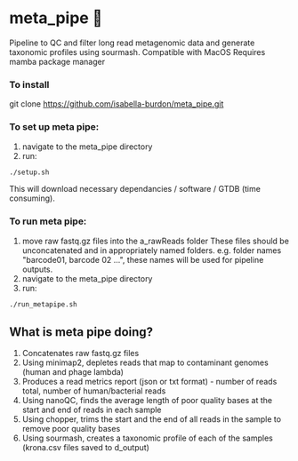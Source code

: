 # meta_pipe 🧬
Pipeline to QC and filter long read metagenomic data and generate taxonomic profiles using sourmash.
Compatible with MacOS
Requires mamba package manager 

### To install
git clone https://github.com/isabella-burdon/meta_pipe.git

### To set up meta pipe:
1. navigate to the meta_pipe directory
2. run:
```bash
./setup.sh
```
This will download necessary dependancies / software / GTDB (time consuming).

### To run meta pipe:
1. move raw fastq.gz files into the a_rawReads folder
     These files should be unconcatenated and in appropriately named folders.
     e.g. folder names "barcode01, barcode 02 ...", these names will be used for pipeline outputs.
2. navigate to the meta_pipe directory
3. run:
```bash
./run_metapipe.sh
```
## What is meta pipe doing?
1. Concatenates raw fastq.gz files
2. Using minimap2, depletes reads that map to contaminant genomes (human and phage lambda)
3. Produces a read metrics report (json or txt format) - number of reads total, number of human/bacterial reads
4. Using nanoQC, finds the average length of poor quality bases at the start and end of reads in each sample
5. Using chopper, trims the start and the end of all reads in the sample to remove poor quality bases
6. Using sourmash, creates a taxonomic profile of each of the samples (krona.csv files saved to d_output)
